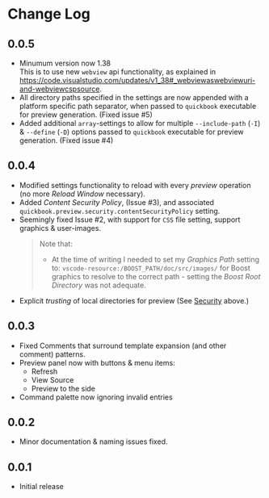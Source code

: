 # Change Log

[//]: # (
    All notable changes to the "boost-quickbook-support" extension will be documented in this file.
    Check http://keepachangelog.com for recommendations on how to structure this file.
)

## 0.0.5
- Minumum version now 1.38  
  This is to use new `webview` api functionality, as explained in https://code.visualstudio.com/updates/v1_38#_webviewaswebviewuri-and-webviewcspsource.
- All directory paths specified in the settings are now appended with a platform specific path separator, when passed to `quickbook` executable for preview generation. (Fixed issue #5)
- Added additional `array`-settings to allow for multiple `--include-path` (`-I`) & `--define` (`-D`) options passed to `quickbook` executable for preview generation. (Fixed issue #4)

## 0.0.4
- Modified settings functionality to reload with every _preview_ operation (no more _Reload Window_ necessary).
- Added _Content Security Policy_, (Issue #3), and associated `quickbook.preview.security.contentSecurityPolicy` setting.
- Seemingly fixed Issue #2, with support for `CSS` file setting, support graphics & user-images.
    > Note that:
    > - At the time of writing I needed to set my _Graphics Path_ setting to:
    > `vscode-resource:/BOOST_PATH/doc/src/images/` for Boost graphics to resolve to the correct path - setting
    > the _Boost Root Directory_ was not adequate.
- Explicit _trusting_ of local directories for preview (See [Security](#Security) above.)

## 0.0.3
- Fixed Comments that surround template expansion (and other comment) patterns.
- Preview panel now with buttons & menu items:
    - Refresh
    - View Source
    - Preview to the side
- Command palette now ignoring invalid entries

## 0.0.2
- Minor documentation & naming issues fixed.

## 0.0.1
- Initial release